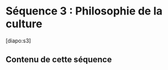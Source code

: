 # Séquence 3 : Philosophie de la culture

[diapo:s3]

## Contenu de cette séquence

<script>subPages()</script>